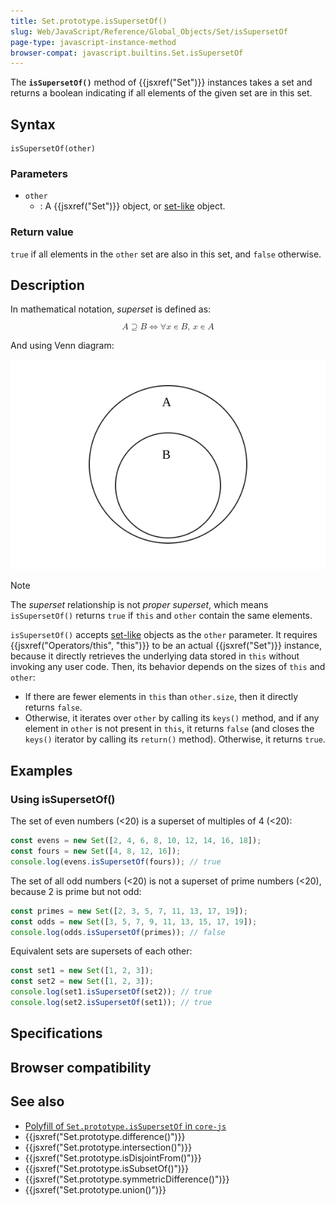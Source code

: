 ```yaml
---
title: Set.prototype.isSupersetOf()
slug: Web/JavaScript/Reference/Global_Objects/Set/isSupersetOf
page-type: javascript-instance-method
browser-compat: javascript.builtins.Set.isSupersetOf
---
```




The **`isSupersetOf()`** method of {{jsxref("Set")}} instances takes a set and returns a boolean indicating if all elements of the given set are in this set.

## Syntax

```js-nolint
isSupersetOf(other)
```

### Parameters

- `other`
  - : A {{jsxref("Set")}} object, or [set-like](/Web/JavaScript/Reference/Global_Objects/Set#set-like_objects) object.

### Return value

`true` if all elements in the `other` set are also in this set, and `false` otherwise.

## Description

In mathematical notation, _superset_ is defined as:

<!-- prettier-ignore-start -->
<math display="block">
  <semantics><mrow><mi>A</mi><mo>⊇</mo><mi>B</mi><mo stretchy="false">⇔</mo><mo>∀</mo><mi>x</mi><mo>∊</mo><mi>B</mi><mo>,</mo><mspace width="0.16666666666666666em"></mspace><mi>x</mi><mo>∊</mo><mi>A</mi></mrow><annotation encoding="TeX">A\supseteq B \Leftrightarrow \forall x\in B,\,x\in A</annotation></semantics>
</math>
<!-- prettier-ignore-end -->

And using Venn diagram:

![A Venn diagram with two circles. A is a superset of B because B is completely contained in A.](diagram.svg)

> [!NOTE]
> The _superset_ relationship is not _proper superset_, which means `isSupersetOf()` returns `true` if `this` and `other` contain the same elements.

`isSupersetOf()` accepts [set-like](/Web/JavaScript/Reference/Global_Objects/Set#set-like_objects) objects as the `other` parameter. It requires {{jsxref("Operators/this", "this")}} to be an actual {{jsxref("Set")}} instance, because it directly retrieves the underlying data stored in `this` without invoking any user code. Then, its behavior depends on the sizes of `this` and `other`:

- If there are fewer elements in `this` than `other.size`, then it directly returns `false`.
- Otherwise, it iterates over `other` by calling its `keys()` method, and if any element in `other` is not present in `this`, it returns `false` (and closes the `keys()` iterator by calling its `return()` method). Otherwise, it returns `true`.

## Examples

### Using isSupersetOf()

The set of even numbers (<20) is a superset of multiples of 4 (<20):

```js
const evens = new Set([2, 4, 6, 8, 10, 12, 14, 16, 18]);
const fours = new Set([4, 8, 12, 16]);
console.log(evens.isSupersetOf(fours)); // true
```

The set of all odd numbers (<20) is not a superset of prime numbers (<20), because 2 is prime but not odd:

```js
const primes = new Set([2, 3, 5, 7, 11, 13, 17, 19]);
const odds = new Set([3, 5, 7, 9, 11, 13, 15, 17, 19]);
console.log(odds.isSupersetOf(primes)); // false
```

Equivalent sets are supersets of each other:

```js
const set1 = new Set([1, 2, 3]);
const set2 = new Set([1, 2, 3]);
console.log(set1.isSupersetOf(set2)); // true
console.log(set2.isSupersetOf(set1)); // true
```

## Specifications



## Browser compatibility



## See also

- [Polyfill of `Set.prototype.isSupersetOf` in `core-js`](https://github.com/zloirock/core-js#new-set-methods)
- {{jsxref("Set.prototype.difference()")}}
- {{jsxref("Set.prototype.intersection()")}}
- {{jsxref("Set.prototype.isDisjointFrom()")}}
- {{jsxref("Set.prototype.isSubsetOf()")}}
- {{jsxref("Set.prototype.symmetricDifference()")}}
- {{jsxref("Set.prototype.union()")}}
